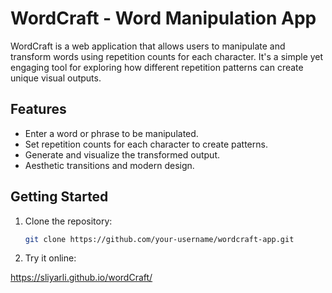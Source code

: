 # WordCraft - Word Manipulation App

WordCraft is a web application that allows users to manipulate and transform words using repetition counts for each character. It's a simple yet engaging tool for exploring how different repetition patterns can create unique visual outputs.

## Features

- Enter a word or phrase to be manipulated.
- Set repetition counts for each character to create patterns.
- Generate and visualize the transformed output.
- Aesthetic transitions and modern design.

## Getting Started

1. Clone the repository:

   ```bash
   git clone https://github.com/your-username/wordcraft-app.git

2. Try it online:

https://sliyarli.github.io/wordCraft/
